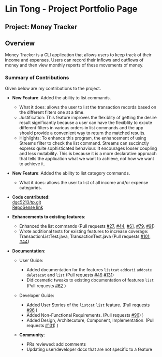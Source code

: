 # Lin Tong - Project Portfolio Page


## Project: Money Tracker

## Overview
Money Tracker is a CLI application that allows users to keep track of their income and expenses. Users can record their inflows and outflows of money and then view monthly reports of these movements of money.



### Summary of Contributions
Given below are my contributions to the project.

* **New Feature**: Added the ability to list commands.
  * What it does: allows the user to list the transaction records based on the different filters one at a time.
  * Justification: This feature improves the flexiblity of getting the desire result significantly because a user can have the flexiblity to excute different filters in various orders in list commands and the app should provide a convenient way to return the matched results.
  * Highlights: To enhance this program, the enhancement of using Streams filter to check the list command. Streams can succinctly express quite sophisticated behaviour. It encourages looser coupling and less mutability. This is because it is a more declarative approach that tells the application what we want to achieve, not how we want to achieve it. 
 

* **New Feature**: Added the ability to list category commands.
  * What it does: allows the user to list of all income and/or expense categories.


* **Code contributed**:   
[dgc5213/tp.git](https://github.com/dgc5213/tp.git) <br>
[RepoSense link](https://nus-tic4001-ay2021s1.github.io/tp-dashboard/#breakdown=true&search=dgc5213&sort=groupTitle&sortWithin=title&since=2020-08-14&timeframe=commit&mergegroup=&groupSelect=groupByRepos&checkedFileTypes=docs~functional-code~test-code~other&tabOpen=true&tabType=zoom&zA=dgc5213&zR=AY2021S1-TIC4001-2%2Ftp%5Bmaster%5D&zACS=284.875&zS=2020-08-14&zFS=dgc5213&zU=2020-11-04&zMG=false&zFTF=commit&zFGS=groupByRepos&zFR=false)

* **Enhancements to existing features**:
  * Enhanced the list commands (Pull requests [\#27](https://github.com/AY2021S1-TIC4001-2/tp/pull/27/files), [\#44](https://github.com/AY2021S1-TIC4001-2/tp/pull/44/files), [\#61](https://github.com/AY2021S1-TIC4001-2/tp/pull/61/files), [\#79](https://github.com/AY2021S1-TIC4001-2/tp/pull/79/files), [\#91](https://github.com/AY2021S1-TIC4001-2/tp/pull/91/files))
  * Wrote additional tests for existing features to increase coverage: TransactionListTest.java, TransactionTest.java (Pull requests [\#101](https://github.com/AY2021S1-TIC4001-2/tp/pull/101/files), [\#44](https://github.com/AY2021S1-TIC4001-2/tp/pull/44/files))

* **Documentation**:
  * User Guide:
    * Added documentation for the features `listcat` `addcati` `addcate` `deletecat` and `list`  (Pull requests [\#49](https://github.com/AY2021S1-TIC4001-2/tp/pull/49/files) [\#131](https://github.com/AY2021S1-TIC4001-2/tp/pull/131/files))
    * Did cosmetic tweaks to existing documentation of features `list`  (Pull requests [\#62](https://github.com/AY2021S1-TIC4001-2/tp/pull/62/files) ）
  * Developer Guide:
    * Added User Stories of the `listcat` `list` feature. (Pull requests [\#96](https://github.com/AY2021S1-TIC4001-2/tp/pull/96/files) )  
    * Added Non-Functional Requirements. (Pull requests [\#96](https://github.com/AY2021S1-TIC4001-2/tp/pull/96/files)) )
    * Added Design, Architecuture, Component, Implementation. (Pull requests [\#131](https://github.com/AY2021S1-TIC4001-2/tp/pull/131/files)) )


   * **Community**:
     * PRs reviewed: add comments
     * Updating user/developer docs that are not specific to a feature


